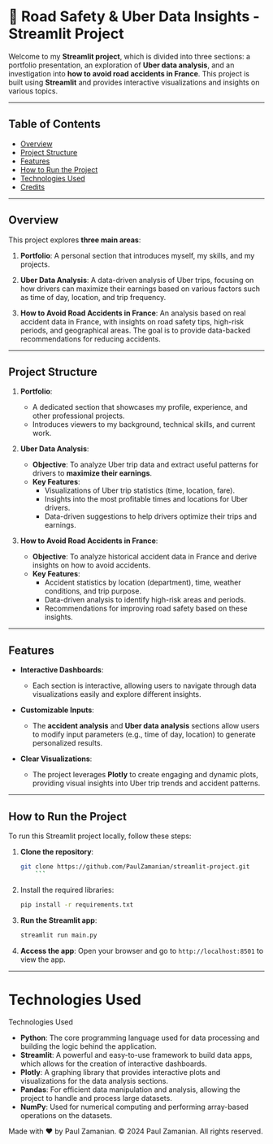 # 🚗 Road Safety & Uber Data Insights - Streamlit Project

Welcome to my **Streamlit project**, which is divided into three sections: a portfolio presentation, an exploration of **Uber data analysis**, and an investigation into **how to avoid road accidents in France**. This project is built using **Streamlit** and provides interactive visualizations and insights on various topics.

---

## Table of Contents

- [Overview](#overview)
- [Project Structure](#project-structure)
- [Features](#features)
- [How to Run the Project](#how-to-run-the-project)
- [Technologies Used](#technologies-used)
- [Credits](#credits)

---

## Overview

This project explores **three main areas**:

1. **Portfolio**: A personal section that introduces myself, my skills, and my projects.
   
2. **Uber Data Analysis**: A data-driven analysis of Uber trips, focusing on how drivers can maximize their earnings based on various factors such as time of day, location, and trip frequency.
   
3. **How to Avoid Road Accidents in France**: An analysis based on real accident data in France, with insights on road safety tips, high-risk periods, and geographical areas. The goal is to provide data-backed recommendations for reducing accidents.

---

## Project Structure

1. **Portfolio**: 
    - A dedicated section that showcases my profile, experience, and other professional projects.
    - Introduces viewers to my background, technical skills, and current work.

2. **Uber Data Analysis**: 
    - **Objective**: To analyze Uber trip data and extract useful patterns for drivers to **maximize their earnings**.
    - **Key Features**:
      - Visualizations of Uber trip statistics (time, location, fare).
      - Insights into the most profitable times and locations for Uber drivers.
      - Data-driven suggestions to help drivers optimize their trips and earnings.

3. **How to Avoid Road Accidents in France**: 
    - **Objective**: To analyze historical accident data in France and derive insights on how to avoid accidents.
    - **Key Features**:
      - Accident statistics by location (department), time, weather conditions, and trip purpose.
      - Data-driven analysis to identify high-risk areas and periods.
      - Recommendations for improving road safety based on these insights.

---

## Features

- **Interactive Dashboards**: 
   - Each section is interactive, allowing users to navigate through data visualizations easily and explore different insights.

- **Customizable Inputs**:
   - The **accident analysis** and **Uber data analysis** sections allow users to modify input parameters (e.g., time of day, location) to generate personalized results.

- **Clear Visualizations**:
   - The project leverages **Plotly** to create engaging and dynamic plots, providing visual insights into Uber trip trends and accident patterns.

---

## How to Run the Project

To run this Streamlit project locally, follow these steps:

1. **Clone the repository**:
   ```bash
   git clone https://github.com/PaulZamanian/streamlit-project.git
	   ```
2. Install the required libraries:
   ```bash
   pip install -r requirements.txt
   ```
3. **Run the Streamlit app**:
   ```bash
   streamlit run main.py
   ```
4. **Access the app**:
   Open your browser and go to `http://localhost:8501` to view the app.

---
# Technologies Used

Technologies Used
- **Python**: The core programming language used for data processing and building the logic behind the application.
- **Streamlit**: A powerful and easy-to-use framework to build data apps, which allows for the creation of interactive dashboards.
- **Plotly**: A graphing library that provides interactive plots and visualizations for the data analysis sections.
- **Pandas**: For efficient data manipulation and analysis, allowing the project to handle and process large datasets.
- **NumPy**: Used for numerical computing and performing array-based operations on the datasets.


Made with ❤️ by Paul Zamanian.
© 2024 Paul Zamanian. All rights reserved.
